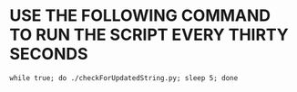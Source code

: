 # USE THE FOLLOWING COMMAND TO RUN THE SCRIPT EVERY THIRTY SECONDS
`while true; do ./checkForUpdatedString.py; sleep 5; done`
